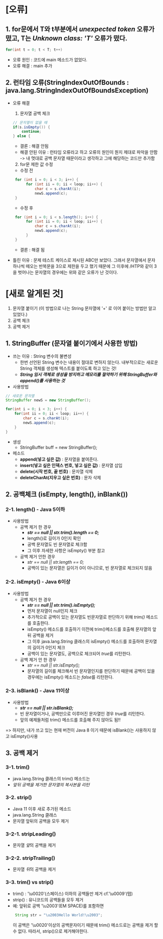 # [오류]
## 1. for문에서 T와 t부분에서 *unexpected token* 오류가 떴고, T는 *Unknown class: 'T'* 오류가 떴다.
```java
for(int t = 0; t < T; t++)
```
- 오류 원인 : 코드에 main 메소드가 없었다.
- 오류 해결 : main 추가

## 2. 런타임 오류(StringIndexOutOfBounds	: java.lang.StringIndexOutOfBoundsException)
- 오류 해결 
  1. 문자열 공백 체크
  ```java
  // 문자열이 없을 때
  if(s.isEmpty()) {
      continue;
  } else {
  ```
  - 결론 : 해결 안됨
  - 해결 안된 이유 : 런타임 오류라고 하고 오류의 원인이 뭔지 제대로 파악을 안함 -> 내 멋대로 공백 문자열 때문이라고 생각하고 그에 해당하는 코드만 추가함
     
  2. for문 제한 값 수정
  - 수정 전
  ```java
   for (int i = 0; i < 3; i++) {
        for (int ii = 0; ii < loop; ii++) {
            char c = s.charAt(i);
            newS.append(c);     
   }
  ```
  - 수정 후
  ```java
   for (int i = 0; i < s.length(); i++) {
        for (int ii = 0; ii < loop; ii++) {
            char c = s.charAt(i);
            newS.append(c);
        }
   }
  ```
  - 결론 : 해결 됨
- 틀린 이유 : 문제 테스트 케이스로 제시된 ABC만 보았다. 그래서 문자열에서 문자 하나씩 떼오는 반복문을 3으로 제한을 두고 했기 때문에 그 이후에 /HTP와 같이 3을 벗어나는 문자열의 경우에는 위와 같은 오류가 난 것이다.

# [새로 알게된 것]
1. 문자열 붙이기 (이 방법으로 나는 String 문자열에 '+' 로 이어 붙이는 방법만 알고 있었다.)
2. 공백 체크
3. 공백 제거
## 1. StringBuffer (문자열 붙이기에서 사용한 방법)
- 쓰는 이유 : String 변수의 불변성
  - 한번 선언된 String 변수는 내용이 절대로 변하지 않는다. 내부적으로는 새로운 String 객체를 생성해 텍스트를 붙이도록 하고 있는 것!
  - ***String 임시 객체로 생성을 방지하고 메모리를 절약하기 위해 StringBuffer와 append()를 사용하는 것***
- 사용방법
```java
// 새로운 문자열
StringBuffer newS = new StringBuffer();

for(int i = 0; i < 3; i++) {
    for(int ii = 0; ii < loop; ii++) {
        char c = s.charAt(i);
        newS.append(c);
    }
}
```
- 생성
  - StringBuffer buff = new StringBuffer();
- 메소드
  - **append(넣고 싶은 값)** :  문자열을 붙여준다.
  - **insert(넣고 싶은 인덱스 번호, 넣고 싶은 값)** : 문자열 삽입
  - **delete(시작 번호, 끝 번호)** : 문자열 삭제
  - **deleteCharAt(지우고 싶은 번호)** : 문자 삭제

## 2. 공백체크 (isEmpty, length(), inBlank())
### 2-1. length() - Java 5이하
- 사용방법
  - 공백 제거 한 경우
    - ***str == null || str.trim().length == 0;***
    - length()로 길이가 0인지 확인
    - 공백 문자열도 빈 문자열로 체크함
    - 그 이후 자세한 사항은 isEmpty() 부분 참고
  - 공백 제거 안한 경우
    - *str == null || str.length == 0;*
    - 공백이 있는 문자열은 길이가 0이 아니므로, 빈 문자열로 체크되지 않음
### 2-2. isEmpty() - Java 6이상
- 사용방법
  - 공백 제거 한 경우
    -  ***str == null || str.trim().isEmpty();***
    - 먼저 문자열이 null인지 체크
    - 추가적으로 공백이 있는 문자열도 빈문자열로 판단하기 위해 *trim()* 메소드를 호출한다.
    - isEmpty() 메소드를 호출하기 이전에 trim()메소드를 호출해 문자열의 앞뒤 공백을 제거
    - 그 이후 java.lang.String 클래스의 isEmpty() 메소드를 호출하여 문자열의 길이가 0인지 체크
    - 공백이 있는 문자열도, 공백으로 체크되어 *true*를 리턴한다.
  - 공백 제거 안 한 경우
    - *str == null || str.isEmpty();*
    - 문자열의 길이를 체크해서 빈 문자열인지를 판단하기 때문에 공백이 있을 경우에는 isEmpty() 메소드는 *false*를 리턴한다.

### 2-3. isBlank() - Java 11이상
- 사용방법
  - ***str == null || str.isBlank();***
  - 빈 문자열이거나, 공백만으로 이루어진 문자열인 경우 *true*를 리턴한다.
  - 앞의 예제들처럼 trim() 메소드를 호출해 주지 않아도 됨!!

=> 하지만, 내가 쓰고 있는 현재 버전이 Java 8 이기 때문에 isBlank()는 사용하지 않고 isEmpty()사용

## 3. 공백 제거
### 3-1. trim()
- java.lang.String 클래스의 trim() 메소드는
- *앞뒤 공백을 제거한 문자열의 복사본을 리턴*
### 3-2. strip()
- Java 11 이후 새로 추가된 메소드
- java.lang.String 클래스
- 문자열 앞뒤의 공백을 모두 제거
### 3-2-1. stripLeading()
- 문자열 *앞*의 공백을 제거
### 3-2-2. stripTrailing()
- 문자열 *뒤*의 공백을 제거

### 3-3. trim() vs strip()
- trim() : '\u0020'(스페이스) 이하의 공백들만 제거 cf.'\u0009'(탭)
- strip() : 유니코드의 공백들을 모두 제거
- 예: 앞뒤로 공백 '\u2003'(EM SPACE)를 포함하면
  ```java
   String str = "\u2003Hello World!\u2003";
  ```
  이 공백은 '\u0020'이상의 공백문자이기 때문에 trim() 메소드로는 공백을 제거 할 수 없다. 따라서, strip()으로 제거해야한다.
